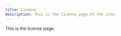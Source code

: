 ```yaml
---
title: License
description: This is the license page of the site.
---
```


This is the license page.
